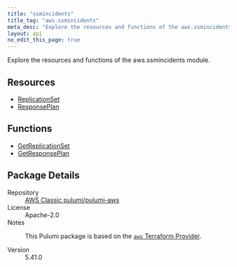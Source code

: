 ```yaml
---
title: "ssmincidents"
title_tag: "aws.ssmincidents"
meta_desc: "Explore the resources and functions of the aws.ssmincidents module."
layout: api
no_edit_this_page: true
---
```


<!-- WARNING: this file was generated by Pulumi Docs Generator. -->
<!-- Do not edit by hand unless you're certain you know what you are doing! -->

Explore the resources and functions of the aws.ssmincidents module.

<h2 id="resources">Resources</h2>
<ul class="api">
    <li><a href="replicationset/" title="ReplicationSet"><span class="api-symbol api-symbol--resource"></span>ReplicationSet</a></li>
    <li><a href="responseplan/" title="ResponsePlan"><span class="api-symbol api-symbol--resource"></span>ResponsePlan</a></li>
</ul>

<h2 id="functions">Functions</h2>
<ul class="api">
    <li><a href="getreplicationset/" title="GetReplicationSet"><span class="api-symbol api-symbol--function"></span>GetReplicationSet</a></li>
    <li><a href="getresponseplan/" title="GetResponsePlan"><span class="api-symbol api-symbol--function"></span>GetResponsePlan</a></li>
</ul>

<h2 id="package-details">Package Details</h2>
<dl class="package-details">
	<dt>Repository</dt>
	<dd><a href="https://github.com/pulumi/pulumi-aws">AWS Classic pulumi/pulumi-aws</a></dd>
	<dt>License</dt>
	<dd>Apache-2.0</dd>
	<dt>Notes</dt>
	<dd><p>This Pulumi package is based on the <a href="https://github.com/hashicorp/terraform-provider-aws"><code>aws</code> Terraform Provider</a>.</p>
</dd>
	<dt>Version</dt>
	<dd>5.41.0</dd>
</dl>

